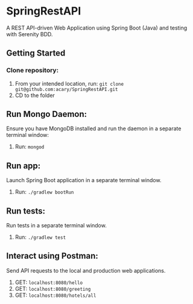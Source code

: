 # SpringRestAPI

A REST API-driven Web Application using Spring Boot (Java) and testing with Serenity BDD.

## Getting Started

### Clone repository:
1. From your intended location, run: ```git clone git@github.com:acary/SpringRestAPI.git```
2. CD to the folder

## Run Mongo Daemon:
Ensure you have MongoDB installed and run the daemon in a separate terminal window:
1. Run:  ```mongod```

## Run app:
Launch Spring Boot application in a separate terminal window.
1. Run:  ```./gradlew bootRun```

## Run tests:
Run tests in a separate terminal window.
1. Run: ```./gradlew test```

## Interact using Postman:
Send API requests to the local and production web applications.
1. GET: ```localhost:8080/hello```
2. GET: ```localhost:8080/greeting```
3. GET: ```localhost:8080/hotels/all```
